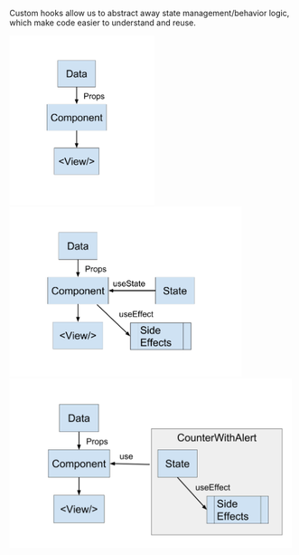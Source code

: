 Custom hooks allow us to abstract away state management/behavior logic, which make code easier to understand and reuse.

<img src="react-data-flow.png" alt="single data flow of react" height="300">

<img src="react-data-flow-with-hooks.png" alt="single data flow of react" height="300">

<img src="react-data-flow-with-custom-hook.png" alt="flow of data in react with custom hook" height="300">
